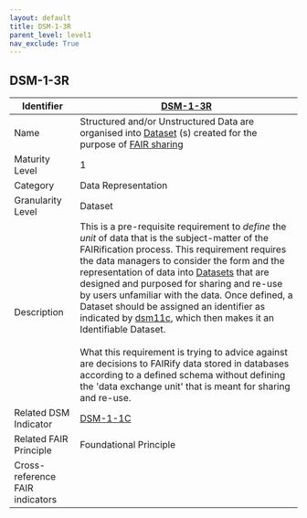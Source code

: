 ```yaml
---
layout: default
title: DSM-1-3R
parent_level: level1
nav_exclude: True
---
```


## DSM-1-3R

| Identifier | [DSM-1-3R](https://github.com/FAIRplus/Data-Maturity/blob/master/docs/_indicators/DSM-1-3R.md) |
| ---------- | ----------|
| Name | Structured and/or Unstructured Data are organised into [Dataset](https://fairplus.github.io/Data-Maturity/docs/Glossary/#dataset) \(s) created for the purpose of [FAIR sharing](https://fairplus.github.io/Data-Maturity/docs/Glossary/#fair-sharing) |
| Maturity Level | 1 |
| Category | Data Representation |
| Granularity Level | Dataset |
| Description | This is a pre-requisite requirement to *define* the *unit* of data that is the subject-matter of the FAIRification process. This requirement requires the data managers to consider the form and the representation of data into [Datasets](https://fairplus.github.io/Data-Maturity/docs/Glossary/#dataset) that are designed and purposed for sharing and re-use by users unfamiliar with the data. Once defined, a Dataset should be assigned an identifier as indicated by [dsm11c](https://fairplus.github.io/Data-Maturity/docs/Indicators/#DSM-1-1C), which then makes it an Identifiable Dataset. <br><br> What this requirement is trying to advice against are decisions to FAIRify data stored in databases according to a defined schema without defining the 'data exchange unit' that is meant for sharing and re-use. |
| Related DSM Indicator| [DSM-1-1C](https://fairplus.github.io/Data-Maturity/docs/Indicators/#DSM-1-1C) |
| Related FAIR Principle | Foundational Principle |
| Cross-reference FAIR indicators | |
